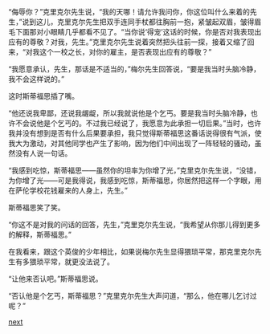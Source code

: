 
“侮辱你？”克里克尔先生说，“我的天哪！请允许我问你，你这位叫什么来着的先生，”说到这儿，克里克尔先生把双手连同手杖都往胸前一抱，紧皱起双眉，皱得眉毛下面那对小眼睛几乎都看不见了。“当你说‘得宠’这话的时候，你是否对我表现出应有的尊敬？对我，先生。”克里克尔先生说着突然把头往前一探，接着又缩了回来，“对我这个一校之长，对你的雇主，是否表现出应有的尊敬？”

“我愿意承认，先生，那话是不适当的，”梅尔先生回答说，“要是我当时头脑冷静，我不会这样说的。”

这时斯蒂福思插了嘴。

“他还说我卑鄙，还说我龌龊，所以我就说他是个乞丐。要是我当时头脑冷静，也许不会说他是个乞丐的。不过我已经说了，我愿意为此承担一切后果。”当时，也许我并没有想到是否有什么后果要承担，我只觉得斯蒂福思这番话说得很有气派，使我大为激动，对其他同学也产生了影响，因为他们中间出现了一阵轻轻的骚动，虽然没有人说一句话。

“我感到吃惊，斯蒂福思——虽然你的坦率为你增了光，”克里克尔先生说，“没错，为你增了光——可是我得说，我感到吃惊，斯蒂福思，你居然把这样一个字眼，用在萨伦学校花钱雇来的人身上，先生。”

斯蒂福思笑了笑。

“你这不是对我的问话的回答，先生，”克里克尔先生说，“我希望从你那儿得到更多的解释，斯蒂福思。”

在我看来，跟这个英俊的少年相比，如果说梅尔先生显得猥琐平常，那克里克尔先生有多猥琐平常，就更没法说了。

“让他来否认吧。”斯蒂福思说。

“否认他是个乞丐，斯蒂福思？”克里克尔先生大声问道，“那么，他在哪儿乞讨过呢？”

[next](page98)